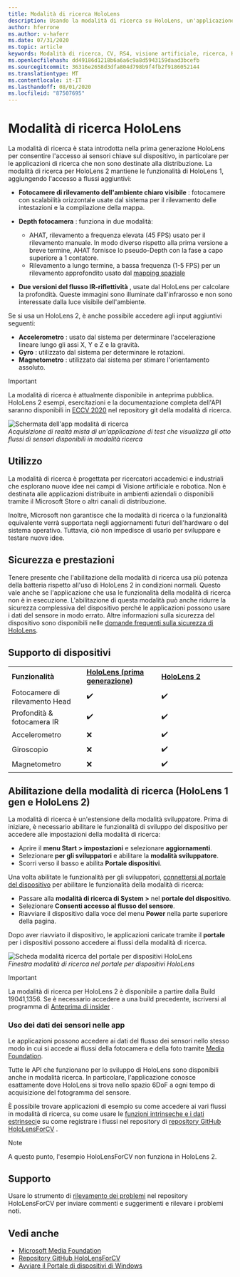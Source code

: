 ```yaml
---
title: Modalità di ricerca HoloLens
description: Usando la modalità di ricerca su HoloLens, un'applicazione può accedere ai flussi dei sensori del dispositivo chiave (profondità, rilevamento dell'ambiente e riflettanza IR).
author: hferrone
ms.author: v-haferr
ms.date: 07/31/2020
ms.topic: article
keywords: Modalità di ricerca, CV, RS4, visione artificiale, ricerca, HoloLens, HoloLens 2
ms.openlocfilehash: dd49186d1218b6a6a6c9a8d5943159daad3bcefb
ms.sourcegitcommit: 36316e2658d3dfa804d798b9f4fb2f9186052144
ms.translationtype: MT
ms.contentlocale: it-IT
ms.lasthandoff: 08/01/2020
ms.locfileid: "87507695"
---
```

# <a name="hololens-research-mode"></a>Modalità di ricerca HoloLens

La modalità di ricerca è stata introdotta nella prima generazione HoloLens per consentire l'accesso ai sensori chiave sul dispositivo, in particolare per le applicazioni di ricerca che non sono destinate alla distribuzione.  La modalità di ricerca per HoloLens 2 mantiene le funzionalità di HoloLens 1, aggiungendo l'accesso a flussi aggiuntivi:

* **Fotocamere di rilevamento dell'ambiente chiaro visibile** : fotocamere con scalabilità orizzontale usate dal sistema per il rilevamento delle intestazioni e la compilazione della mappa.
* **Depth fotocamera** : funziona in due modalità:  
    + AHAT, rilevamento a frequenza elevata (45 FPS) usato per il rilevamento manuale. In modo diverso rispetto alla prima versione a breve termine, AHAT fornisce lo pseudo-Depth con la fase a capo superiore a 1 contatore. 
    + Rilevamento a lungo termine, a bassa frequenza (1-5 FPS) per un rilevamento approfondito usato dal [mapping spaziale](spatial-mapping.md)

* **Due versioni del flusso IR-riflettività** , usate dal HoloLens per calcolare la profondità. Queste immagini sono illuminate dall'infrarosso e non sono interessate dalla luce visibile dell'ambiente.

Se si usa un HoloLens 2, è anche possibile accedere agli input aggiuntivi seguenti:

* **Accelerometro** : usato dal sistema per determinare l'accelerazione lineare lungo gli assi X, Y e Z e la gravità.
* **Gyro** : utilizzato dal sistema per determinare le rotazioni.
* **Magnetometro** : utilizzato dal sistema per stimare l'orientamento assoluto.

> [!IMPORTANT]
> La modalità di ricerca è attualmente disponibile in anteprima pubblica. HoloLens 2 esempi, esercitazioni e la documentazione completa dell'API saranno disponibili in [ECCV 2020](https://eccv2020.eu/
 ) nel repository git della modalità di ricerca.

![Schermata dell'app modalità di ricerca](images/sensor-stream-viewer.jpg)<br>
*Acquisizione di realtà mista di un'applicazione di test che visualizza gli otto flussi di sensori disponibili in modalità ricerca*

## <a name="usage"></a>Utilizzo

La modalità di ricerca è progettata per ricercatori accademici e industriali che esplorano nuove idee nei campi di Visione artificiale e robotica.  Non è destinata alle applicazioni distribuite in ambienti aziendali o disponibili tramite il Microsoft Store o altri canali di distribuzione.

Inoltre, Microsoft non garantisce che la modalità di ricerca o la funzionalità equivalente verrà supportata negli aggiornamenti futuri dell'hardware o del sistema operativo. Tuttavia, ciò non impedisce di usarlo per sviluppare e testare nuove idee.

## <a name="security-and-performance"></a>Sicurezza e prestazioni

Tenere presente che l'abilitazione della modalità di ricerca usa più potenza della batteria rispetto all'uso di HoloLens 2 in condizioni normali. Questo vale anche se l'applicazione che usa le funzionalità della modalità di ricerca non è in esecuzione.  L'abilitazione di questa modalità può anche ridurre la sicurezza complessiva del dispositivo perché le applicazioni possono usare i dati del sensore in modo errato.  Altre informazioni sulla sicurezza del dispositivo sono disponibili nelle [domande frequenti sulla sicurezza di HoloLens](https://docs.microsoft.com/hololens/hololens-faq-security).  

## <a name="device-support"></a>Supporto di dispositivi
<table>
    <colgroup>
    <col width="33%" />
    <col width="33%" />
    <col width="33%" /> </colgroup>
    <tr>
        <td><strong>Funzionalità</strong></td>
        <td><a href="https://docs.microsoft.com/hololens/hololens1-hardware"><strong>HoloLens (prima generazione)</strong></a></td>
        <td><a href="https://docs.microsoft.com/hololens/hololens2-hardware"><strong>HoloLens 2</strong></a></td>
    </tr>
     <tr>
        <td>Fotocamere di rilevamento Head</td>
        <td>✔️</td>
        <td>✔️</td>
    </tr>
    <tr>
        <td>Profondità & fotocamera IR</td>
        <td>✔️</td>
        <td>✔️</td>
    </tr>
    <tr>
        <td>Accelerometro</td>
        <td>❌</td>
        <td>✔️</td>
    </tr>
    <tr>
        <td>Giroscopio</td>
        <td>❌</td>
        <td>✔️</td>
    </tr>
    <tr>
        <td>Magnetometro</td>
        <td>❌</td>
        <td>✔️</td>
    </tr>
</table>

## <a name="enabling-research-mode-hololens-1st-gen-and-hololens-2"></a>Abilitazione della modalità di ricerca (HoloLens 1 gen e HoloLens 2)

La modalità di ricerca è un'estensione della modalità sviluppatore. Prima di iniziare, è necessario abilitare le funzionalità di sviluppo del dispositivo per accedere alle impostazioni della modalità di ricerca: 

* Aprire il **menu Start > impostazioni** e selezionare **aggiornamenti**.
* Selezionare **per gli sviluppatori** e abilitare la **modalità sviluppatore**.
* Scorri verso il basso e abilita **Portale dispositivi**.

Una volta abilitate le funzionalità per gli sviluppatori, [connettersi al portale del dispositivo](https://docs.microsoft.com/windows/uwp/debug-test-perf/device-portal-hololens) per abilitare le funzionalità della modalità di ricerca:

* Passare alla **modalità di ricerca di System >** nel **portale del dispositivo**.
* Selezionare **Consenti accesso al flusso del sensore**.
* Riavviare il dispositivo dalla voce del menu **Power** nella parte superiore della pagina.

Dopo aver riavviato il dispositivo, le applicazioni caricate tramite il **portale** per i dispositivi possono accedere ai flussi della modalità di ricerca.

![Scheda modalità ricerca del portale per dispositivi HoloLens](images/ResearchModeDevPortal.png)<br>
*Finestra modalità di ricerca nel portale per dispositivi HoloLens*

> [!IMPORTANT]
> La modalità di ricerca per HoloLens 2 è disponibile a partire dalla Build 19041,1356. Se è necessario accedere a una build precedente, iscriversi al programma di [Anteprima di insider](https://docs.microsoft.com/hololens/hololens-insider) .

### <a name="using-sensor-data-in-your-apps"></a>Uso dei dati dei sensori nelle app

Le applicazioni possono accedere ai dati del flusso dei sensori nello stesso modo in cui si accede ai flussi della fotocamera e della foto tramite [Media Foundation](https://msdn.microsoft.com/library/windows/desktop/ms694197). 

Tutte le API che funzionano per lo sviluppo di HoloLens sono disponibili anche in modalità ricerca. In particolare, l'applicazione conosce esattamente dove HoloLens si trova nello spazio 6DoF a ogni tempo di acquisizione del fotogramma del sensore.

È possibile trovare applicazioni di esempio su come accedere ai vari flussi in modalità di ricerca, su come usare le [funzioni intrinseche e i dati estrinseci](https://docs.microsoft.com/windows/mixed-reality/locatable-camera#locating-the-device-camera-in-the-world)e su come registrare i flussi nel repository di [repository GitHub HoloLensForCV](https://github.com/Microsoft/HoloLensForCV) .

 > [!NOTE]
 > A questo punto, l'esempio HoloLensForCV non funziona in HoloLens 2.

## <a name="support"></a>Supporto

Usare lo strumento di [rilevamento dei problemi](https://github.com/Microsoft/HololensForCV/issues) nel repository HoloLensForCV per inviare commenti e suggerimenti e rilevare i problemi noti.

## <a name="see-also"></a>Vedi anche

* [Microsoft Media Foundation](https://msdn.microsoft.com/library/windows/desktop/ms694197)
* [Repository GitHub HoloLensForCV](https://github.com/Microsoft/HoloLensForCV)
* [Avviare il Portale di dispositivi di Windows](using-the-windows-device-portal.md)
